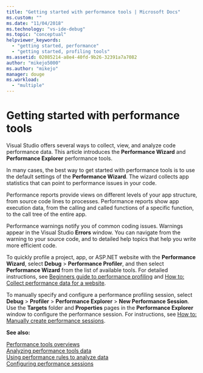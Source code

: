 ```yaml
---
title: "Getting started with performance tools | Microsoft Docs"
ms.custom: ""
ms.date: "11/04/2018"
ms.technology: "vs-ide-debug"
ms.topic: "conceptual"
helpviewer_keywords: 
  - "getting started, performance"
  - "getting started, profiling tools"
ms.assetid: 02085214-a8e4-40fd-9b26-32391a7a7082
author: "mikejo5000"
ms.author: "mikejo"
manager: douge
ms.workload: 
  - "multiple"
---
```

# Getting started with performance tools

Visual Studio offers several ways to collect, view, and analyze code performance data. This article introduces the **Performance Wizard** and **Performance Explorer** performance tools.  

In many cases, the best way to get started with performance tools is to use the default settings of the **Performance Wizard**. The wizard collects app statistics that can point to performance issues in your code.  
  
Performance reports provide views on different levels of your app structure, from source code lines to processes. Performance reports show app execution data, from the calling and called functions of a specific function, to the call tree of the entire app.  
  
Performance warnings notify you of common coding issues. Warnings appear in the Visual Studio **Errors** window. You can navigate from the warning to your source code, and to detailed help topics that help you write more efficient code.  
  
To quickly profile a project, app, or ASP.NET website with the **Performance Wizard**, select **Debug** > **Performance Profiler**, and then select **Performance Wizard** from the list of available tools. For detailed instructions, see [Beginners guide to performance profiling](../profiling/beginners-guide-to-cpu-sampling.md) and [How to: Collect performance data for a website](../profiling/how-to-collect-performance-data-for-a-web-site.md).  

To manually specify and configure a performance profiling session, select **Debug** > **Profiler** > **Performance Explorer** > **New Performance Session**. Use the **Targets** folder and **Properties** pages in the **Performance Explorer** window to configure the performance session. For instructions, see [How to: Manually create performance sessions](../profiling/how-to-manually-create-performance-sessions.md).  
  
**See also:**
  
 [Performance tools overviews](../profiling/overviews-performance-tools.md)   
 [Analyzing performance tools data](../profiling/analyzing-performance-tools-data.md)   
 [Using performance rules to analyze data](../profiling/using-performance-rules-to-analyze-data.md)   
 [Configuring performance sessions](../profiling/configuring-performance-sessions.md)